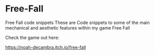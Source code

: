 # Free-Fall
Free Fall code snippets
These are Code snippets to some of the main mechanical and aesthetic features within my game Free Fall

Check the game out here:

https://noah-decambra.itch.io/free-fall
